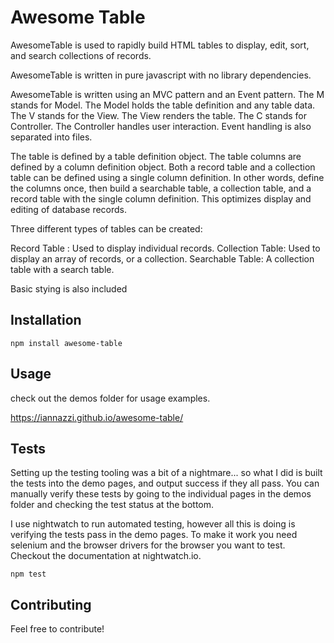 Awesome Table
=========

AwesomeTable is used to rapidly build HTML tables to display, edit, sort, and search collections of records. 

AwesomeTable is written in pure javascript with no library dependencies. 

AwesomeTable is written using an MVC pattern and an Event pattern. 
The M stands for Model. The Model holds the table definition and any table data. 
The V stands for the View. The View renders the table.
The C stands for Controller.  The Controller handles user interaction. 
Event handling is also separated into files.

The table is defined by a table definition object. The table columns are defined by a column definition object. Both a record table and a collection table can be defined using a single column definition. In other words, define the columns once, then build a searchable table, a collection table, and a record table with the single column definition. This optimizes display and editing of database records.

Three different types of tables can be created:

Record Table : Used to display individual records.
Collection Table: Used to display an array of records, or a collection.
Searchable Table: A collection table with a search table.
 
 Basic stying is also included

## Installation

  `npm install awesome-table`

## Usage
check out the demos folder for usage examples.
    
   https://iannazzi.github.io/awesome-table/


## Tests
  Setting up the testing tooling was a bit of a nightmare... so what I did is built the tests into the demo pages, and output success if they all pass. You can manually verify these tests by going to the individual pages in the demos folder and checking the test status at the bottom.
  
  I use nightwatch to run automated testing, however all this is doing is verifying the tests pass in the demo pages. To make it work you need selenium and the browser drivers for the browser you want to test. Checkout the documentation at nightwatch.io. 
  
  `npm test`

## Contributing

Feel free to contribute!